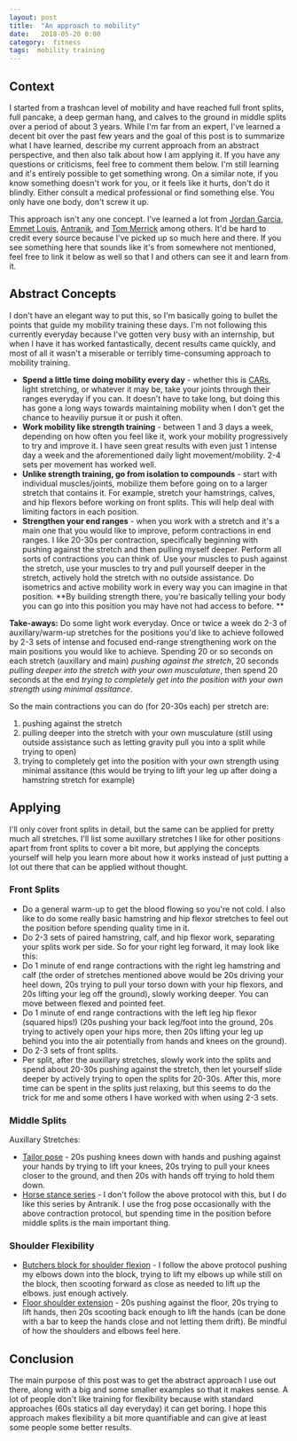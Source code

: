 ```yaml
---
layout: post
title:  "An approach to mobility"
date:   2018-05-20 0:00
category:  fitness
tags:  mobility training
---
```


## Context

I started from a trashcan level of mobility and have reached full front splits, full pancake, a deep german hang, and calves to the ground in middle splits over a period of about 3 years. While I'm far from an expert, I've learned a decent bit over the past few years and the goal of this post is to summarize what I have learned, describe my current approach from an abstract perspective, and then also talk about how I am applying it. If you have any questions or criticisms, feel free to comment them below. I'm still learning and it's entirely possible to get something wrong. On a similar note, if you know something doesn't work for you, or it feels like it hurts, don't do it blindly. Either consult a medical professional or find something else. You only have one body, don't screw it up.

This approach isn't any one concept. I've learned a lot from [Jordan Garcia](https://www.instagram.com/jordangarcia1775/), [Emmet Louis](https://www.youtube.com/user/EmmetLouis), [Antranik](https://www.youtube.com/user/AntranikDotOrg), and [Tom Merrick](https://www.youtube.com/channel/UCU0DZhN-8KFLYO6beSaYljg) among others. It'd be hard to credit every source because I've picked up so much here and there. If you see something here that sounds like it's from somewhere not mentioned, feel free to link it below as well so that I and others can see it and learn from it.

## Abstract Concepts

I don't have an elegant way to put this, so I'm basically going to bullet the points that guide my mobility training these days. I'm not following this currently everyday because I've gotten very busy with an internship, but when I have it has worked fantastically, decent results came quickly, and most of all it wasn't a miserable or terribly time-consuming approach to mobility training.

* **Spend a little time doing mobility every day** - whether this is [CARs](https://www.youtube.com/watch?v=LGUhVelktk4), light stretching, or whatever it may be, take your joints through their ranges everyday if you can. It doesn't have to take long, but doing this has gone a long ways towards maintaining mobility when I don't get the chance to heaviliy pursue it or push it often.
* **Work mobility like strength training** - between 1 and 3 days a week, depending on how often you feel like it, work your mobility progressively to try and improve it. I have seen great results with even just 1 intense day a week and the aforementioned daily light movement/mobility. 2-4 sets per movement has worked well.
* **Unlike strength training, go from isolation to compounds** - start with individual muscles/joints, mobilize them before going on to a larger stretch that contains it. For example, stretch your hamstrings, calves, and hip flexors before working on front splits. This will help deal with limiting factors in each position.
* **Strengthen your end ranges** - when you work with a stretch and it's a main one that you would like to improve, peform contractions in end ranges. I like 20-30s per contraction, specifically beginning with pushing against the stretch and then pulling myself deeper. Perform all sorts of contractions you can think of. Use your muscles to push against the stretch, use your muscles to try and pull yourself deeper in the stretch, actively hold the stretch with no outside assistance. Do isometrics and active mobility work in every way you can imagine in that position. **By building strength there, you're basically telling your body you can go into this position you may have not had access to before. **

**Take-aways:** Do some light work everyday. Once or twice a week do 2-3 of auxillary/warm-up stretches for the positions you'd like to achieve followed by 2-3 sets of intense and focused end-range strengthening work on the main positions you would like to achieve. Spending 20 or so seconds on each stretch (auxillary and main) *pushing against the stretch*, 20 seconds *pulling deeper into the stretch with your own musculature*, then spend 20 seconds at the end *trying to completely get into the position with your own strength using minimal assitance*.

So the main contractions you can do (for 20-30s each) per stretch are:

1. pushing against the stretch
2. pulling deeper into the stretch with your own musculature (still using outside assistance such as letting gravity pull you into a split while trying to open)
3. trying to completely get into the position with your own strength using minimal assitance (this would be trying to lift your leg up after doing a hamstring stretch for example)

## Applying

I'll only cover front splits in detail, but the same can be applied for pretty much all stretches. I'll list some auxillary stretches I like for other positions apart from front splits to cover a bit more, but applying the concepts yourself will help you learn more about how it works instead of just putting a lot out there that can be applied without thought.

### Front Splits

* Do a general warm-up to get the blood flowing so you're not cold. I also like to do some really basic hamstring and hip flexor stretches to feel out the position before spending quality time in it.
* Do 2-3 sets of paired hamstring, calf, and hip flexor work, separating your splits work per side. So for your right leg forward, it may look like this:
* Do 1 minute of end range contractions with the right leg hamstring and calf (the order of stretches mentioned above would be 20s driving your heel down, 20s trying to pull your torso down with your hip flexors, and 20s lifting your leg off the ground), slowly working deeper. You can move between flexed and pointed feet.
* Do 1 minute of end range contractions with the left leg hip flexor (squared hips!) (20s pushing your back leg/foot into the ground, 20s trying to actively open your hips more, then 20s lifting your leg up behind you into the air potentially from hands and knees on the ground).
* Do 2-3 sets of front splits.
* Per split, after the auxillary stretches, slowly work into the splits and spend about 20-30s pushing against the stretch, then let yourself slide deeper by actively trying to open the splits for 20-30s. After this, more time can be spent in the splits just relaxing, but this seems to do the trick for me and some others I have worked with when using 2-3 sets.

### Middle Splits

Auxillary Stretches:

* [Tailor pose](https://www.youtube.com/watch?v=Ha3BgV5K1eQ) - 20s pushing knees down with hands and pushing against your hands by trying to lift your knees, 20s trying to pull your knees closer to the ground, and then 20s with hands off trying to hold them down.
* [Horse stance series](https://www.youtube.com/watch?v=kXWtk3NLESk) - I don't follow the above protocol with this, but I do like this series by Antranik. I use the frog pose occasionally with the above contraction protocol, but spending time in the position before middle splits is the main important thing.

### Shoulder Flexibility

* [Butchers block for shoulder flexion](https://www.youtube.com/watch?v=OhhaK3nDbbA) - I follow the above protocol pushing my elbows down into the block, trying to lift my elbows up while still on the block, then scooting forward as close as needed to lift up the elbows. just enough actively.
* [Floor shoulder extension](https://www.youtube.com/watch?v=T_HFGPLpnmc) - 20s pushing against the floor, 20s trying to lift hands, then 20s scooting back enough to lift the hands (can be done with a bar to keep the hands close and not letting them drift). Be mindful of how the shoulders and elbows feel here.

## Conclusion

The main purpose of this post was to get the abstract approach I use out there, along with a big and some smaller examples so that it makes sense. A lot of people don't like training for flexibility because with standard approaches (60s statics all day everyday) it can get boring. I hope this approach makes flexibility a bit more quantifiable and can give at least some people some better results.

